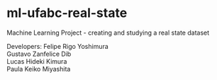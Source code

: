 # ml-ufabc-real-state
Machine Learning Project - creating and studying a real state dataset

Developers:
	Felipe Rigo Yoshimura  
	Gustavo Zanfelice Dib  
	Lucas Hideki Kimura  
	Paula Keiko Miyashita  

